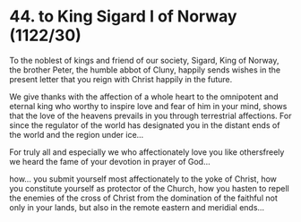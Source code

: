 # 44. to King Sigard  I of Norway \(1122/30\)

To the noblest of kings and friend of our society, Sigard, King of Norway, the brother Peter, the humble abbot of Cluny, happily sends wishes in the present letter that you reign with Christ happily in the future.

We give thanks with the affection of a whole heart to the omnipotent and eternal king who worthy to inspire love and fear of him in your mind, shows that the love of the heavens prevails in you through terrestrial affections. For since the regulator of the world has designated you in the distant ends of the world and the region under ice…

For truly all and especially we who affectionately love you like othersfreely we heard the fame of your devotion in prayer of God…

how… you submit yourself most affectionately to the yoke of Christ, how you constitute yourself as protector of the Church, how you hasten to repell the enemies of the cross of Christ from the domination of the faithful not only in your lands, but also in the remote eastern and meridial ends…

